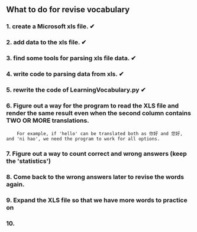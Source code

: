 ## What to do for revise vocabulary 

### 1. create a Microsoft xls file.                ✔
### 2. add data to the xls file.                   ✔
### 3. find some tools for parsing xls file data.  ✔
### 4. write code to parsing data from xls.        ✔
### 5. rewrite the code of LearningVocabulary.py   ✔
### 6. Figure out a way for the program to read the XLS file and render the same result even when the second column contains TWO OR MORE translations. 
        For example, if 'hello' can be translated both as 你好 and 您好, and 'ni hao', we need the program to work for all options.
### 7. Figure out a way to count correct and wrong answers (keep the 'statistics')
### 8. Come back to the wrong answers later to revise the words again.
### 9. Expand the XLS file so that we have more words to practice on
### 10. 
